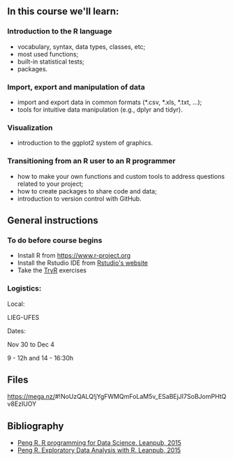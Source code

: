 In this course we'll learn:
---------------------------

### Introduction to the R language

-   vocabulary, syntax, data types, classes, etc;
-   most used functions;
-   built-in statistical tests;
-   packages.

### Import, export and manipulation of data

-   import and export data in common formats (\*.csv, \*.xls, \*.txt, …);
-   tools for intuitive data manipulation (e.g., dplyr and tidyr).

### Visualization

-   introduction to the ggplot2 system of graphics.

### Transitioning from an R user to an R programmer

-   how to make your own functions and custom tools to address questions related to your project;
-   how to create packages to share code and data;
-   introduction to version control with GitHub.

General instructions
--------------------

### To do before course begins

-   Install R from [<https://www.r-project.org>](https://www.r-project.org)
-   Install the Rstudio IDE from [Rstudio's website](https://www.rstudio.com/products/RStudio/#Desktop)
-   Take the [TryR](http://tryr.codeschool.com) exercises

### Logistics:

Local:

LIEG-UFES

Dates:

Nov 30 to Dec 4

9 - 12h and 14 - 16:30h

Files
-----

<https://mega.nz/>\#!NoUzQALQ!jYgFWMQmFoLaM5v\_ESaBEjJI7SoBJomPHtQv8EzIUOY

Bibliography
------------

-   [Peng R. R programming for Data Science. Leanpub, 2015](https://leanpub.com/rprogramming)
-   [Peng R. Exploratory Data Analysis with R. Leanpub, 2015](https://leanpub.com/exdata)

